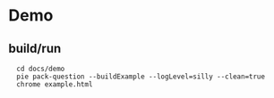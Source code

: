 # Demo

## build/run
 
 ```
   cd docs/demo 
   pie pack-question --buildExample --logLevel=silly --clean=true
   chrome example.html     
 ```  
